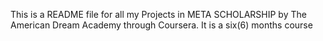 This is a README file for all my Projects in META SCHOLARSHIP by The American Dream Academy through Coursera. It is a six(6) months course
